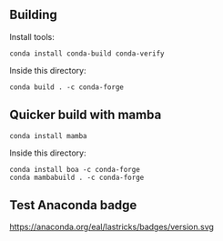 ## Building
Install tools:
```
conda install conda-build conda-verify
```
Inside this directory:
```
conda build . -c conda-forge
```

## Quicker build with mamba
```
conda install mamba
```
Inside this directory:
```
conda install boa -c conda-forge
conda mambabuild . -c conda-forge
```

## Test Anaconda badge
https://anaconda.org/eal/lastricks/badges/version.svg
